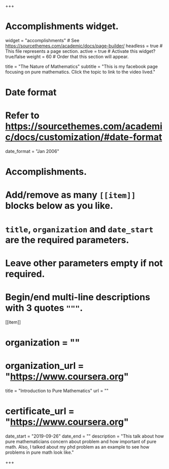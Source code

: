 +++
# Accomplishments widget.
widget = "accomplishments"  # See https://sourcethemes.com/academic/docs/page-builder/
headless = true  # This file represents a page section.
active = true  # Activate this widget? true/false
weight = 60  # Order that this section will appear.

title = "The Nature of Mathematics"
subtitle = "This is my facebook page focusing on pure mathematics. Click the topic to link to the video lived."

# Date format
#   Refer to https://sourcethemes.com/academic/docs/customization/#date-format
date_format = "Jan 2006"

# Accomplishments.
#   Add/remove as many `[[item]]` blocks below as you like.
#   `title`, `organization` and `date_start` are the required parameters.
#   Leave other parameters empty if not required.
#   Begin/end multi-line descriptions with 3 quotes `"""`.

[[item]]
  # organization = ""
  # organization_url = "https://www.coursera.org"
  title = "Introduction to Pure Mathematics"
  url = ""
  # certificate_url = "https://www.coursera.org"
  date_start = "2019-09-26"
  date_end = ""
  description = "This talk about how pure mathematicians concern about problem and how important of pure math. Also, I talked about my phd problem as an example to see how problems in pure math look like."


  


+++
